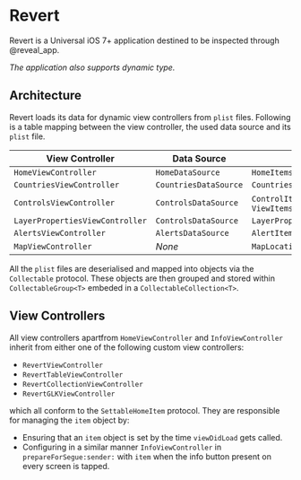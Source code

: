 # Revert

Revert is a Universal iOS 7+ application destined to be inspected through @reveal_app.

_The application also supports dynamic type._

## Architecture

Revert loads its data for dynamic view controllers from `plist` files. Following is a table mapping between the view controller, the used data source and its `plist` file.


View Controller | Data Source | Plist File
--- | --- | ---
`HomeViewController` | `HomeDataSource` | `HomeItems.plist`
`CountriesViewController` | `CountriesDataSource` | `CountriesCapitals.plist`
`ControlsViewController` | `ControlsDataSource` | `ControlItems.plist`, `ViewItems.plist`
`LayerPropertiesViewController` | `ControlsDataSource` | `LayerPropertiesItems.plist`
`AlertsViewController` | `AlertsDataSource` | `AlertItems.plist`
`MapViewController` | _None_ | `MapLocations.plist`

All the `plist` files are deserialised and mapped into objects via the `Collectable` protocol. These objects are then grouped and stored within `CollectableGroup<T>` embeded in a `CollectableCollection<T>`.

## View Controllers

All view controllers apartfrom `HomeViewController` and `InfoViewController` inherit from either one of the following custom view controllers:

- `RevertViewController`
- `RevertTableViewController`
- `RevertCollectionViewController`
- `RevertGLKViewController`

which all conform to the `SettableHomeItem` protocol. They are responsible for managing the `item` object by:

- Ensuring that an `item` object is set by the time `viewDidLoad` gets called.
- Configuring in a similar manner `InfoViewController` in `prepareForSegue:sender:` with `item` when the info button present on every screen is tapped.

